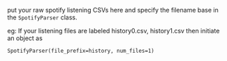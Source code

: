 put your raw spotify listening CSVs here and specify the filename base in the `SpotifyParser` class. 

eg: 
If your listening files are labeled history0.csv, history1.csv then initiate an object as 

`SpotifyParser(file_prefix=history, num_files=1)`
